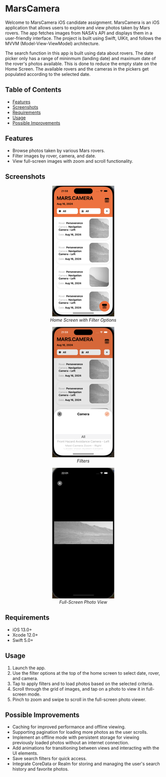 # MarsCamera

Welcome to MarsCamera iOS candidate assignment. 
MarsCamera is an iOS application that allows users to explore and view photos taken by Mars rovers. The app fetches images from NASA's API and displays them in a user-friendly interface. The project is built using Swift, UIKit, and follows the MVVM (Model-View-ViewModel) architecture.

The search function in this app is built using data about rovers. The date picker only has a range of mininmum (landing date) and maximum date of the rover's photos available. This is done to reduce the empty state on the Home Screen. The available rovers and the cameras in the pickers get populated according to the selected date.

## Table of Contents

- [Features](#features)
- [Screenshots](#screenshots)
- [Requirements](#requirements)
- [Usage](#usage)
- [Possible Improvements](#possible-improvements)

## Features

- Browse photos taken by various Mars rovers.
- Filter images by rover, camera, and date.
- View full-screen images with zoom and scroll functionality.

## Screenshots

<p align="center">
  <img src="screenshots/home_screen.png" alt="Home Screen" width="200"/>
  <br/>
  <em>Home Screen with Filter Options</em>
</p>

<p align="center">
  <img src="screenshots/filters.png" alt="Filters" width="200"/>
  <br/>
  <em>Filters</em>
</p>

<p align="center">
  <img src="screenshots/photo_detail.png" alt="Photo Detail" width="200"/>
  <br/>
  <em>Full-Screen Photo View</em>
</p>

## Requirements

- iOS 13.0+
- Xcode 12.0+
- Swift 5.0+

## Usage

1. Launch the app.
2. Use the filter options at the top of the home screen to select date, rover, and camera.
3. Tap to apply filters and to load photos based on the selected criteria.
4. Scroll through the grid of images, and tap on a photo to view it in full-screen mode.
5. Pinch to zoom and swipe to scroll in the full-screen photo viewer.

## Possible Improvements

- Caching for improved performance and offline viewing.
- Supporting pagination for loading more photos as the user scrolls.
- Implement an offline mode with persistent storage for viewing previously loaded photos without an internet connection.
- Add animations for transitioning between views and interacting with the UI elements.
- Save search filters for quick access.
- Integrate CoreData or Realm for storing and managing the user's search history and favorite photos.
